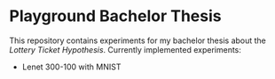 # Playground Bachelor Thesis
This repository contains experiments for my bachelor thesis about the _Lottery Ticket Hypothesis_.
Currently implemented experiments:
- Lenet 300-100 with MNIST
